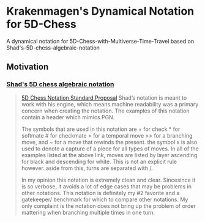 # Krakenmagen's Dynamical Notation for 5D-Chess
A dynamical notation for 5D-Chess-with-Multiverse-Time-Travel based on Shad's-5D-chess-algebraic-notation

## Motivation

### [Shad's 5D chess algebraic notation](https://github.com/adri326/5dchess-notation/)

> [5D Chess Notation Standard Proposal](https://docs.google.com/document/d/1-SnsdYIzrGao0ToyGXSaoEd_0tYKxYePO1C-Bp5ziXA/edit#)
> Shad’s notation is meant to work with his engine, which means machine readability was a primary concern when creating the notation. The examples of this notation contain a header which mimics PGN. 
> 
> The symbols that are used in this notation are + for check * for softmate # for checkmate > for a temporal move >> for a branching move, and ~ for a move that rewinds the present. the symbol x is also used to denote a capture of a piece for all types of moves.
In all of the examples listed at the above link, moves are listed by layer ascending for black and descending for white. This is not an explicit rule however.
aside from this, turns are separated with /.
>
> In my opinion this notation is extremely clean and clear. Sincesince it is so verbose, it avoids a lot of edge cases that may be problems in other notations. This notation is definitely my #2 favorite and a gatekeeper/ benchmark for which to compare other notations. My only complaint is the notation does not bring up the problem of order mattering when branching multiple times in one turn.
